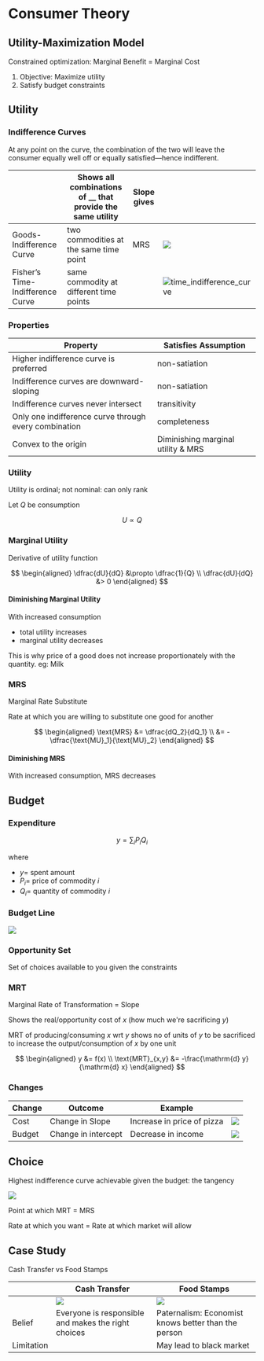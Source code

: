 # Consumer Theory
## Utility-Maximization Model

Constrained optimization: Marginal Benefit = Marginal Cost
1. Objective: Maximize utility
2. Satisfy budget constraints

## Utility
### Indifference Curves

At any point on the curve, the combination of the two will leave the consumer equally well off or equally satisfied—hence indifferent.

|                                  | Shows all combinations of __ that provide the same utility | Slope gives |                                                                |
| -------------------------------- | ---------------------------------------------------------- | ----------- | -------------------------------------------------------------- |
| Goods-Indifference Curve         | two commodities at the same time point                     | MRS         | ![](./assets/indifference_curves.png)                          |
| Fisher’s Time-Indifference Curve | same commodity at different time points                    |             | ![time_indifference_curve](assets/time_indifference_curve.png) |

### Properties

| Property                                              | Satisfies Assumption               |
| ----------------------------------------------------- | ---------------------------------- |
| Higher indifference curve is preferred                | non-satiation                      |
| Indifference curves are downward-sloping              | non-satiation                      |
| Indifference curves never intersect                   | transitivity                       |
| Only one indifference curve through every combination | completeness                       |
| Convex to the origin                                  | Diminishing marginal utility & MRS |

### Utility

Utility is ordinal; not nominal: can only rank

Let $Q$ be consumption

$$
U \propto Q
$$

### Marginal Utility

Derivative of utility function

$$
\begin{aligned}
\dfrac{dU}{dQ} &\propto \dfrac{1}{Q} \\
\dfrac{dU}{dQ} &> 0
\end{aligned}
$$

#### Diminishing Marginal Utility

With increased consumption
- total utility increases
- marginal utility decreases

This is why price of a good does not increase proportionately with the quantity. eg: Milk

### MRS

Marginal Rate Substitute

Rate at which you are willing to substitute one good for another

$$
\begin{aligned}
\text{MRS}
&= \dfrac{dQ_2}{dQ_1} \\
&= -\dfrac{\text{MU}_1}{\text{MU}_2}
\end{aligned}
$$
#### Diminishing MRS

With increased consumption, MRS decreases

## Budget

### Expenditure

$$
y = \sum_i P_i Q_i
$$

where
- $y =$ spent amount
- $P_i =$ price of commodity $i$
- $Q_i =$ quantity of commodity $i$

### Budget Line

![](assets/budget_line.png)

### Opportunity Set

Set of choices available to you given the constraints

### MRT

Marginal Rate of Transformation = Slope

Shows the real/opportunity cost of $x$ (how much we're sacrificing $y$)

MRT of producing/consuming $x$ wrt $y$ shows no of units of $y$ to be sacrificed to increase the output/consumption of $x$ by one unit

$$
\begin{aligned}
y &= f(x) \\
\text{MRT}_{x,y} &= -\frac{\mathrm{d} y}{\mathrm{d} x}
\end{aligned}
$$

### Changes

| Change | Outcome             | Example                    |                                                |
| ------ | ------------------- | -------------------------- | ---------------------------------------------- |
| Cost   | Change in Slope     | Increase in price of pizza | ![](assets/budget_line_increase_in_price.png)  |
| Budget | Change in intercept | Decrease in income         | ![](assets/budget_line_decrease_in_income.png) |
## Choice

Highest indifference curve achievable given the budget: the tangency

![](assets/choice_curve.png)

Point at which MRT = MRS

Rate at which you want = Rate at which market will allow

## Case Study

Cash Transfer vs Food Stamps


|            | Cash Transfer                                       | Food Stamps                                         |
| ---------- | --------------------------------------------------- | --------------------------------------------------- |
|            | ![](assets/cash_transfer.png)                       | ![](./assets/food_stamps.png)                       |
| Belief     | Everyone is responsible and makes the right choices | Paternalism: Economist knows better than the person |
| Limitation |                                                     | May lead to black market                            |
